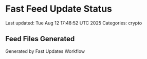 # Fast Feed Update Status
Last updated: Tue Aug 12 17:48:52 UTC 2025
Categories: crypto

## Feed Files Generated

Generated by Fast Updates Workflow
